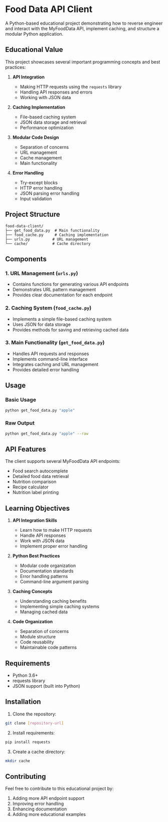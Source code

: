 
# Food Data API Client

A Python-based educational project demonstrating how to reverse engineer and interact with the MyFoodData API, implement caching, and structure a modular Python application.

## Educational Value

This project showcases several important programming concepts and best practices:

1. **API Integration**
   - Making HTTP requests using the `requests` library
   - Handling API responses and errors
   - Working with JSON data

2. **Caching Implementation**
   - File-based caching system
   - JSON data storage and retrieval
   - Performance optimization

3. **Modular Code Design**
   - Separation of concerns
   - URL management
   - Cache management
   - Main functionality

4. **Error Handling**
   - Try-except blocks
   - HTTP error handling
   - JSON parsing error handling
   - Input validation

## Project Structure

```
food-data-client/
├── get_food_data.py  # Main functionality
├── food_cache.py     # Caching implementation
├── urls.py          # URL management
└── cache/           # Cache directory
```

## Components

### 1. URL Management (`urls.py`)
- Contains functions for generating various API endpoints
- Demonstrates URL pattern management
- Provides clear documentation for each endpoint

### 2. Caching System (`food_cache.py`)
- Implements a simple file-based caching system
- Uses JSON for data storage
- Provides methods for saving and retrieving cached data

### 3. Main Functionality (`get_food_data.py`)
- Handles API requests and responses
- Implements command-line interface
- Integrates caching and URL management
- Provides detailed error handling

## Usage

### Basic Usage
```bash
python get_food_data.py "apple"
```

### Raw Output
```bash
python get_food_data.py "apple" --raw
```

## API Features

The client supports several MyFoodData API endpoints:
- Food search autocomplete
- Detailed food data retrieval
- Nutrition comparison
- Recipe calculator
- Nutrition label printing

## Learning Objectives

1. **API Integration Skills**
   - Learn how to make HTTP requests
   - Handle API responses
   - Work with JSON data
   - Implement proper error handling

2. **Python Best Practices**
   - Modular code organization
   - Documentation standards
   - Error handling patterns
   - Command-line argument parsing

3. **Caching Concepts**
   - Understanding caching benefits
   - Implementing simple caching systems
   - Managing cached data

4. **Code Organization**
   - Separation of concerns
   - Module structure
   - Code reusability
   - Maintainable code patterns

## Requirements

- Python 3.6+
- requests library
- JSON support (built into Python)

## Installation

1. Clone the repository:
```bash
git clone [repository-url]
```

2. Install requirements:
```bash
pip install requests
```

3. Create a cache directory:
```bash
mkdir cache
```

## Contributing

Feel free to contribute to this educational project by:
1. Adding more API endpoint support
2. Improving error handling
3. Enhancing documentation
4. Adding more educational examples
